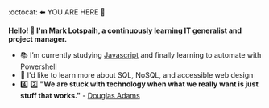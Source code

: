 :octocat:  :arrow_left: YOU ARE HERE :round_pushpin:

**Hello! 👋 I'm Mark Lotspaih, a continuously learning IT generalist and project manager.**

- :books: I’m currently studying [Javascript](https://www.oreilly.com/library/view/javascript-the-definitive/9781491952016/) and finally learning to automate with [Powershell](https://nostarch.com/powershellsysadmins)
- :thought_balloon: I'd like to learn more about SQL, NoSQL, and accessible web design
- :four: :two: **"We are stuck with technology when what we really want is just stuff that works."** - [Douglas Adams](https://douglasadams.com/)

